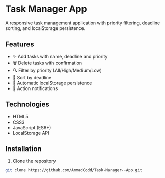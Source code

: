 # Task Manager App

A responsive task management application with priority filtering, deadline sorting, and localStorage persistence.

## Features

- ✨ Add tasks with name, deadline and priority
- 🗑️ Delete tasks with confirmation
- 🔍 Filter by priority (All/High/Medium/Low)
- 📅 Sort by deadline
- 💾 Automatic localStorage persistence
- 🔔 Action notifications

## Technologies

- HTML5
- CSS3
- JavaScript (ES6+)
- LocalStorage API

## Installation

1. Clone the repository
```bash
git clone https://github.com/AmmadCodd/Task-Manager--App.git
